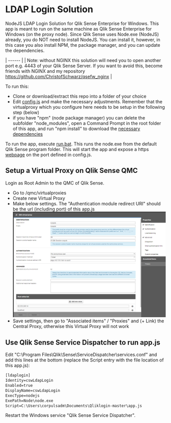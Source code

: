 # LDAP Login Solution
NodeJS LDAP Login Solution for Qlik Sense Enterprise for Windows. This app is meant to run on the same machine as Qlik Sense Enterprise for Windows (on the proxy node). Since Qlik Sense uses Node.exe (NodeJS) already, you do NOT need to install NodeJS. You can install it, however, in this case you also install NPM, the package manager, and you can update the dependencies.

| ------ |
| Note: without NGINX this solution will need you to open another port e.g. 4443 of your Qlik Sense Server. If you want to avoid this, become friends with NGINX and my repository https://github.com/ChristofSchwarz/qsefw_nginx |


To run this:
 * Clone or download/extract this repo into a folder of your choice
 * Edit <a href="config.js">config.js</a> and make the necessary adjustments. Remember that the virtualproxy which you configure here needs to be setup in the following step (below)
 * if you have "npm" (node package manager) you can delete the subfolder "node_modules", open a Command Prompt in the root folder of this app, and run "npm install" to download the <a href="package.json">necessary dependencies</a>
 
To run the app, execute <a href="run.bat">run.bat</a>. This runs the node.exe from the default Qlik Sense program folder. This will start the app and expose a https <a href="login.html">webpage</a> on the port defined in config.js. 

## Setup a Virtual Proxy on Qlik Sense QMC

Login as Root Admin to the QMC of Qlik Sense. 
 * Go to /qmc/virtualproxies
 * Create new Virtual Proxy 
 * Make below settings. The "Authentication module redirect URI" should be the url (including port) of this app.js
![screenshot](/public/screenshot.png "screenshot") 
 * Save settings, then go to "Associated items" / "Proxies" and (+ Link) the Central Proxy, otherwise this Virtual Proxy will not work
 

## Use Qlik Sense Service Dispatcher to run app.js
Edit "C:\Program Files\Qlik\Sense\ServiceDispatcher\services.conf" and add this lines at the bottom (replace the Script entry with the file location of this app.js):
```
[ldaplogin]
Identity=cswLdapLogin
Enabled=true
DisplayName=cswLdapLogin
ExecType=nodejs
ExePath=Node\node.exe
Script=C:\Users\corpulsadm\Documents\Qliklogin-master\app.js
```
Restart the Windows service "Qlik Sense Service Dispatcher". 
